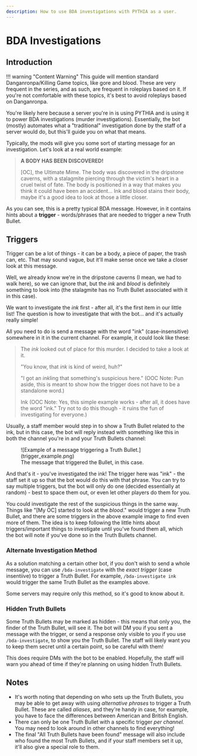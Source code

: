 ```yaml
---
description: How to use BDA investigations with PYTHIA as a user.
---
```


# BDA Investigations 

## Introduction

!!! warning "Content Warning"
    This guide will mention standard Danganronpa/Killing Game topics, like gore and blood. These are very frequent in the series, and as such, are frequent in roleplays based on it. If you're not comfortable with these topics, it's best to avoid roleplays based on Danganronpa.


You're likely here because a server you're in is using PYTHIA and is using it to power BDA investigations (murder investigations). Essentially, the bot (mostly) automates what a "traditional" investigation done by the staff of a server would do, but this'll guide you on what that means.

Typically, the mods will give you some sort of starting message for an investigation. Let's look at a real world example:

> **A BODY HAS BEEN DISCOVERED!**
>
> \[OC], the Ultimate Mime. The body was discovered in the dripstone caverns, with a stalagmite piercing through the victim's heart in a cruel twist of fate. The body is positioned in a way that makes you think it could have been an accident... Ink and blood stains their body, maybe it's a good idea to look at those a little closer.

As you can see, this is a pretty typical BDA message. However, in it contains hints about a **trigger** - words/phrases that are needed to trigger a new Truth Bullet.

## Triggers

Trigger can be a lot of things - it can be a body, a piece of paper, the trash can, etc. That may sound vague, but it'll make sense once we take a closer look at this message.

Well, we already know we're in the dripstone caverns (I mean, we had to walk here), so we can ignore that, but the _ink_ and _blood_ is definitely something to look into (the stalagmite has no Truth Bullet associated with it in this case).

We want to investigate the _ink_ first - after all, it's the first item in our little list! The question is how to investigate that with the bot... and it's actually really simple!

All you need to do is send a message with the word "ink" (case-insensitive) somewhere in it in the current channel. For example, it could look like these:

> The _ink_ looked out of place for this murder. I decided to take a look at it.
>
> "You know, that _ink_ is kind of weird, huh?"
>
> "I got an *ink*ling that something's suspicious here."  (OOC Note: Pun aside, this is meant to show how the trigger does not have to be a standalone word.)
> 
> Ink (OOC Note: Yes, this simple example works - after all, it does have the word "ink." Try not to do this though - it ruins the fun of investigating for everyone.)

Usually, a staff member would step in to show a Truth Bullet related to the ink, but in this case, the bot will reply instead with something like this in both the channel you're in and your Truth Bullets channel:

<figure markdown>
  ![Example of a message triggering a Truth Bullet.](trigger_example.png)
  <figcaption>The message that triggered the Bullet, in this case.</figcaption>
</figure>


And that's it - you've investigated the ink! The trigger here was "ink" - the staff set it up so that the bot would do this with that phrase. You can try to say multiple triggers, but the bot will only do one (decided essentially at random) - best to space them out, or even let other players do them for you.

You could investigate the rest of the suspicious things in the same way. Things like "\[My OC] started to look at the _blood_." would trigger a new Truth Bullet, and there are some triggers in the above example image to find even more of them. The idea is to keep following the little hints about triggers/important things to investigate until you've found them all, which the bot will note if you've done so in the Truth Bullets channel.

### Alternate Investigation Method

As a solution matching a certain other bot, if you don't wish to send a whole message, you can use `/bda-investigate` with the *exact trigger* (case insentiive) to trigger a Truth Bullet. For example, `/bda-investigate ink` would trigger the same Truth Bullet as the examples above.

Some servers may require only this method, so it's good to know about it.

### Hidden Truth Bullets

Some Truth Bullets may be marked as hidden - this means that only you, the finder of the Truth Bullet, will see it. The bot will DM you if you sent a message with the trigger, or send a response only visible to you if you use `/bda-investigate`, to show you the Truth Bullet. The staff will likely want you to keep them secret until a certain point, so be careful with them!

This does require DMs with the bot to be enabled. Hopefully, the staff will warn you ahead of time if they're planning on using hidden Truth Bullets.

## Notes

* It's worth noting that depending on who sets up the Truth Bullets, you may be able to get away with using _alternative phrases_ to trigger a Truth Bullet. These are called _aliases_, and they're handy in case, for example, you have to face the differences between American and British English.
* There can only be one Truth Bullet with a specific trigger _per channel._ You may need to look around in other channels to find everything!
* The final "All Truth Bullets have been found" message will also include who found the most Truth Bullets, and if your staff members set it up, it'll also give a special role to them.
